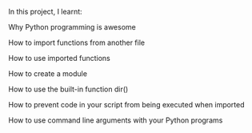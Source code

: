 In this project, I learnt:

Why Python programming is awesome

How to import functions from another file

How to use imported functions

How to create a module

How to use the built-in function dir()

How to prevent code in your script from being executed when imported

How to use command line arguments with your Python programs
